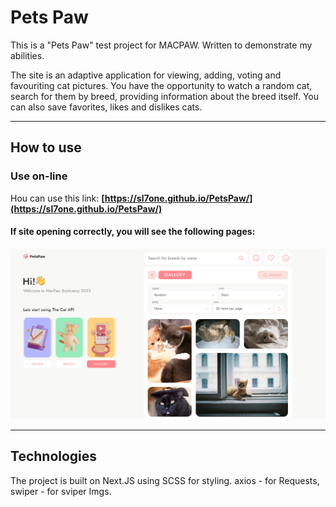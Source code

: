 # Pets Paw

This is a "Pets Paw" test project for MACPAW. Written to demonstrate my abilities.

The site is an adaptive application for viewing, adding, voting and favouriting cat pictures. You have the opportunity to watch a random cat, search for them by breed, providing information about the breed itself. You can also save favorites, likes and dislikes cats.
***

## How to use

### Use on-line
 Нou can use this link: **[https://sl7one.github.io/PetsPaw/](https://sl7one.github.io/PetsPaw/)**

#### If site opening correctly, you will see the following pages:
![Main page](./public/readme.png)
***

## Technologies

The project is built on Next.JS using SCSS for styling.
axios - for Requests, swiper - for sviper Imgs.

